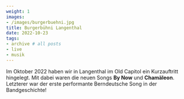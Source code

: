 ```yaml
---
weight: 1
images:
- /images/burgerbuehni.jpg
title: Burgerbühni Langenthal
date: 2022-10-23
tags:
- archive # all posts
- live
- musik
---
```


Im Oktober 2022 haben wir in Langenthal im Old Capitol ein Kurzauftritt hingelegt. Mit dabei waren die neuen Songs **By Now** und **Chamäleon**. Letzterer war der erste performante Berndeutsche Song in der Bandgeschichte!
